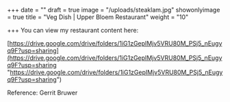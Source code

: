 +++
date = ""
draft = true
image = "/uploads/steaklam.jpg"
showonlyimage = true
title = "Veg Dish | Upper Bloem Restaurant"
weight = "10"

+++
You can view my restaurant content here:

[https://drive.google.com/drive/folders/1iG1zGepIMjv5VRU80M_PSj5_nEugyq9F?usp=sharing](https://drive.google.com/drive/folders/1iG1zGepIMjv5VRU80M_PSj5_nEugyq9F?usp=sharing "https://drive.google.com/drive/folders/1iG1zGepIMjv5VRU80M_PSj5_nEugyq9F?usp=sharing")

Reference: Gerrit Bruwer